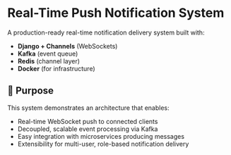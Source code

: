 # Real-Time Push Notification System

A production-ready real-time notification delivery system built with:

- **Django + Channels** (WebSockets)
- **Kafka** (event queue)
- **Redis** (channel layer)
- **Docker** (for infrastructure)

## 🧠 Purpose

This system demonstrates an architecture that enables:
- Real-time WebSocket push to connected clients
- Decoupled, scalable event processing via Kafka
- Easy integration with microservices producing messages
- Extensibility for multi-user, role-based notification delivery

